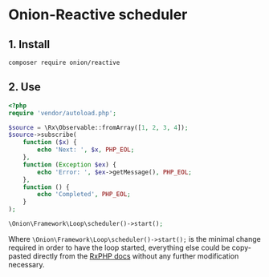 # Onion-Reactive scheduler

## 1. Install

```shell
composer require onion/reactive
```

## 2. Use

```php
<?php
require 'vendor/autoload.php';

$source = \Rx\Observable::fromArray([1, 2, 3, 4]);
$source->subscribe(
    function ($x) {
        echo 'Next: ', $x, PHP_EOL;
    },
    function (Exception $ex) {
        echo 'Error: ', $ex->getMessage(), PHP_EOL;
    },
    function () {
        echo 'Completed', PHP_EOL;
    }
);

\Onion\Framework\Loop\scheduler()->start();
```

Where `\Onion\Framework\Loop\scheduler()->start();` is the minimal change required in order to have the loop started, everything else could be copy-pasted directly from the [RxPHP docs](https://github.com/ReactiveX/RxPHP) without any further modification necessary.

